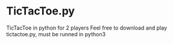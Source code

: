 # TicTacToe.py
TicTacToe in python for 2 players
 Feel free to download and play tictactoe.py, must be runned in python3
